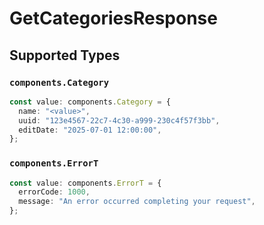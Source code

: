 # GetCategoriesResponse


## Supported Types

### `components.Category`

```typescript
const value: components.Category = {
  name: "<value>",
  uuid: "123e4567-22c7-4c30-a999-230c4f57f3bb",
  editDate: "2025-07-01 12:00:00",
};
```

### `components.ErrorT`

```typescript
const value: components.ErrorT = {
  errorCode: 1000,
  message: "An error occurred completing your request",
};
```


